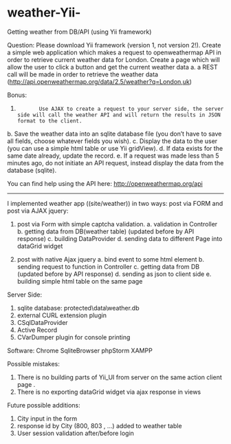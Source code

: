 # weather-Yii-
Getting weather from DB/API (using Yii framework)

 Question:
 Please download Yii framework (version 1, not version 2!).
Create a simple web application which makes a request to openweathermap API in order to retrieve current weather data for London.
Create a page which will allow the user to click a button and get the current weather data
a.            a REST call will be made in order to retrieve the weather data
(http://api.openweathermap.org/data/2.5/weather?q=London,uk)

Bonus:
1.            Use AJAX to create a request to your server side, the server side will call the weather API and will return the results in JSON format to the client.  
b.            Save the weather data into an sqlite database file (you don’t have to save all fields, choose whatever fields you wish).
c.             Display the data to the user (you can use a simple html table or use Yii gridView).
d.            If data exists for the same date already, update the record.
e.            If a request was made less than 5 minutes ago, do not initiate an API request, instead display the data from the database (sqlite).

You can find help using the API here: http://openweathermap.org/api

------------------------------------------------------------------------------

I implemented weather app ((site/weather)) in two ways: post via FORM and post via AJAX jquery: 

1. post via Form with simple captcha validation.
a. validation in Controller
b. getting data from DB(weather table) (updated before by API response)
c. building DataProvider
d. sending data to different Page into dataGrid widget

2. post with native Ajax jquery
a. bind event to some html element 
b. sending request to function in Controller
c. getting data from DB (updated before by API response)
d. sending as json to client side
e. building simple html table on the same page


Server Side:
1. sqlite database: protected\data\weather.db
2. external CURL extension plugin
3. CSqlDataProvider
4. Active Record
5. CVarDumper plugin for console printing

Software:
Chrome
SqliteBrowser
phpStorm
XAMPP

Possible mistakes:
1. There is no building parts of Yii_UI from server on  the same action client page .
2. There is no exporting dataGrid widget via ajax response in views


Future possible additions:
1. City input in the form
2. response id by City (800, 803 , ...) added to weather table
3. User session validation after/before login

